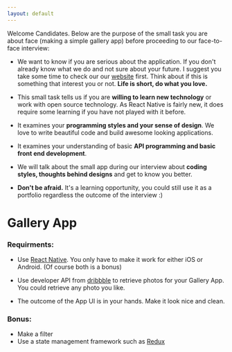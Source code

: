 ```yaml
---
layout: default
---
```


Welcome Candidates. Below are the purpose of the small task you are about face (making a simple gallery app) before proceeding to our face-to-face interview:

* We want to know if you are serious about the application. If you don't already know what we do and not sure about your future. I suggest you take some time to check our our [website](http://revenuemonster.my) first. Think about if this is something that interest you or not. **Life is short, do what you love.**

* This small task tells us if you are **willing to learn new technology** or work with open source technology. As React Native is fairly new, it does require some learning if you have not played with it before.

* It examines your **programming styles and your sense of design**. We love to write beautiful code and build awesome looking applications. 

* It examines your understanding of basic **API programming and basic front end development**.

* We will talk about the small app during our interview about **coding styles, thoughts behind designs** and get to know you better. 

* **Don't be afraid.** It's a learning opportunity, you could still use it as a portfolio regardless the outcome of the interview :)

# [](#header-1)Gallery App

### Requirments:
* Use [React Native](https://facebook.github.io/react-native/). You only have to make it work for either iOS or Android. (Of course both is a bonus)

* Use developer API from [dribbble](http://developer.dribbble.com/v1/) to retrieve photos for your Gallery App. You could retrieve any photo you like. 

* The outcome of the App UI is in your hands. Make it look nice and clean.

### Bonus:
* Make a filter
* Use a state management framework such as [Redux](http://redux.js.org/)





